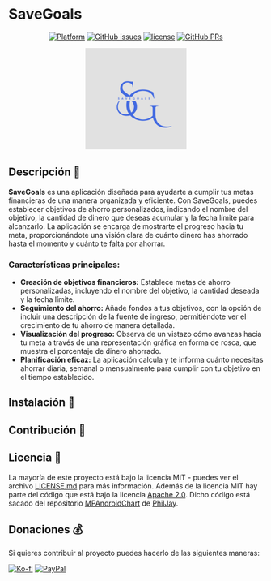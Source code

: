 # SaveGoals
<div align="center">
    
[![Platform](https://img.shields.io/badge/platform-android-%2334A853?logo=android&logoColor=%23FFFFFF)](https://github.com/Aritz-Garcia/SaveGoals/issues)
[![GitHub issues](https://img.shields.io/github/issues/Aritz-Garcia/SaveGoals)](https://github.com/Aritz-Garcia/SaveGoals/issues)
[![license](https://img.shields.io/badge/license-MIT-blue.svg)](https://github.com/Aritz-Garcia/SaveGoals/tree/main/LICENSE.md)
[![GitHub PRs](https://img.shields.io/github/issues-pr/Aritz-Garcia/SaveGoals)](https://github.com/Aritz-Garcia/SaveGoals/pulls)
    
</div>
<div align="center">
    
<img src="img/SaveGoals.png" alt="SaveGoals logo" style="width:200px">
    
</div>

## Descripción 📝
**SaveGoals** es una aplicación diseñada para ayudarte a cumplir tus metas financieras de una manera organizada y eficiente. Con SaveGoals, puedes establecer objetivos de ahorro personalizados, indicando el nombre del objetivo, la cantidad de dinero que deseas acumular y la fecha límite para alcanzarlo. La aplicación se encarga de mostrarte el progreso hacia tu meta, proporcionándote una visión clara de cuánto dinero has ahorrado hasta el momento y cuánto te falta por ahorrar.

### Características principales:
- **Creación de objetivos financieros:** Establece metas de ahorro personalizadas, incluyendo el nombre del objetivo, la cantidad deseada y la fecha límite.
- **Seguimiento del ahorro:** Añade fondos a tus objetivos, con la opción de incluir una descripción de la fuente de ingreso, permitiéndote ver el crecimiento de tu ahorro de manera detallada.
- **Visualización del progreso:** Observa de un vistazo cómo avanzas hacia tu meta a través de una representación gráfica en forma de rosca, que muestra el porcentaje de dinero ahorrado.
- **Planificación eficaz:** La aplicación calcula y te informa cuánto necesitas ahorrar diaria, semanal o mensualmente para cumplir con tu objetivo en el tiempo establecido.

## Instalación 🚀

## Contribución 🧩

## Licencia 📄
La mayoría de este proyecto está bajo la licencia MIT - puedes ver el archivo [LICENSE.md](https://github.com/Aritz-Garcia/SaveGoals/tree/main/LICENSE.md) para más información. Además de la licencia MIT hay parte del código que está bajo la licencia [Apache 2.0](https://github.com/PhilJay/MPAndroidChart/blob/master/LICENSE). Dicho código está sacado del repositorio [MPAndroidChart](https://github.com/PhilJay/MPAndroidChart) de [PhilJay](https://github.com/PhilJay).

## Donaciones 💰
Si quieres contribuir al proyecto puedes hacerlo de las siguientes maneras:

[![Ko-fi](https://img.shields.io/badge/BUY%20ME%20A%20COFFEE-%23FF5E5B?style=for-the-badge&logo=kofi&logoColor=%23FFFFFF)](https://ko-fi.com/aritzgarcia)
[![PayPal](https://img.shields.io/badge/PAYPAL-%23003087?style=for-the-badge&logo=PayPal&logoColor=%23FFFFFF)](https://www.paypal.com/paypalme/aritzgarcia30)
